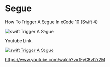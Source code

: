 # Segue
How To Trigger A Segue In xCode 10 (Swift 4)

![swift Trigger A Segue](https://i.ibb.co/Tm0LJvm/segue.png)

Youtube Link.

[![swift Trigger A Segue](https://img.youtube.com/vi/fFyC8vI2r2M/0.jpg)](https://www.youtube.com/watch?v=fFyC8vI2r2M)

https://www.youtube.com/watch?v=fFyC8vI2r2M
